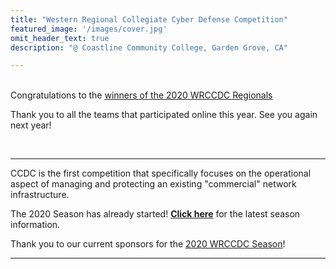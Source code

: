 ```yaml
---
title: "Western Regional Collegiate Cyber Defense Competition"
featured_image: '/images/cover.jpg'
omit_header_text: true
description: "@ Coastline Community College, Garden Grove, CA"

---
```

<br> Congratulations to the [winners of the 2020 WRCCDC Regionals](/seasons/2020/2020-champions/)

Thank you to all the teams that participated online this year. See you again next year!

<br>
<hr>

CCDC is the first competition that specifically focuses on the operational aspect of managing and protecting an existing "commercial" network infrastructure.

The 2020 Season has already started! <b>[Click here](/seasons/2020/)</b> for the latest season information.

Thank you to our current sponsors for the [2020 WRCCDC Season](/sponsors/)!

<hr>
